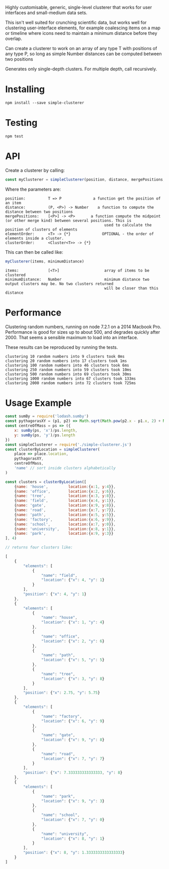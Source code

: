 
Highly customisable, generic, single-level clusterer that works for user interfaces and small-medium data sets.

This isn't well suited for crunching scientific data, but works well for clustering user-interface elements,
for example coalescing items on a map or timeline where icons need to maintain a minimum distance before
they overlap.

Can create a clusterer to work on an array of any type T with positions of any type P, so long as simple Number distances
can be computed between two positions

Generates only single-depth clusters. For multiple depth, call recursively.

Installing
==========

`npm install --save simple-clusterer`

Testing
=======

`npm test`

API
===

Create a clusterer by calling:

```js
const myClusterer = simpleClusterer(position, distance, mergePositions, elementOrder, clusterOrder)
```

Where the parameters are:

```
position:          T => P              a function get the position of an item
distance:          (P, <P>) -> Number    a function to compute the distance between two positions
mergePositions:    [<P>] -> <P>       a function compute the midpoint (or other merge kind) between several positions. This is
                                            used to calculate the position of clusters of elements
elementOrder:      <T> -> {*}              OPTIONAL - the order of elements inside a cluster.
clusterOrder:      <Cluster<T>> -> {*}

```

This can then be called like:

``` js
myClusterer(items, minimumDistance)
```

```
items:             [<T>]                    array of items to be clustered
minimumDistance:   Number                   minimum distance two output clusters may be. No two clusters returned
                                            will be closer than this distance
```

Performance
===========

Clustering random numbers, running on node 7.2.1 on a 2014 Macbook Pro. Performance is good for sizes up to
about 500, and degrades quickly after 2000. That seems a sensible maximum to load into an interface.

These results can be reproduced by running the tests.

```
clustering 10 random numbers into 9 clusters took 0ms
clustering 20 random numbers into 17 clusters took 1ms
clustering 100 random numbers into 46 clusters took 6ms
clustering 250 random numbers into 59 clusters took 10ms
clustering 500 random numbers into 69 clusters took 30ms
clustering 1000 random numbers into 67 clusters took 133ms
clustering 2000 random numbers into 72 clusters took 725ms
```


Usage Example
=======

```js
const sumBy = require('lodash.sumby')
const pythagorasXY = (p1, p2) => Math.sqrt(Math.pow(p2.x - p1.x, 2) + Math.pow(p2.y - p1.y, 2))
const centreOfMass = ps => ({
    x: sumBy(ps, 'x')/ps.length,
    y: sumBy(ps, 'y')/ps.length
})
const simpleClusterer = require('./simple-clusterer.js')
const clusterByLocation = simpleClusterer(
    place => place.location,
    pythagorasXY,
    centreOfMass,
    'name' // sort inside clusters alphabetically
)

const clusters = clusterByLocation([
    {name: 'house',         location:{x:1, y:4}},
    {name: 'office',        location:{x:2, y:6}},
    {name: 'tree',          location:{x:3, y:8}},
    {name: 'field',         location:{x:4, y:1}},
    {name: 'gate',          location:{x:9, y:8}},
    {name: 'road',          location:{x:7, y:7}},
    {name: 'path',          location:{x:5, y:5}},
    {name: 'factory',       location:{x:6, y:9}},
    {name: 'school',        location:{x:7, y:0}},
    {name: 'university',    location:{x:8, y:1}},
    {name: 'park',          location:{x:9, y:3}}
], 4)

// returns four clusters like:

[
    {
        "elements": [
            {
                "name": "field",
                "location": {"x": 4, "y": 1}
            }
        ],
        "position": {"x": 4, "y": 1}
    },
    {
        "elements": [
            {
                "name": "house",
                "location": {"x": 1, "y": 4}
            },
            {
                "name": "office",
                "location": {"x": 2, "y": 6}
            },
            {
                "name": "path",
                "location": {"x": 5, "y": 5}
            },
            {
                "name": "tree",
                "location": {"x": 3, "y": 8}
            }
        ],
        "position": {"x": 2.75, "y": 5.75}
    },
    {
        "elements": [
            {
                "name": "factory",
                "location": {"x": 6, "y": 9}
            },
            {
                "name": "gate",
                "location": {"x": 9, "y": 8}
            },
            {
                "name": "road",
                "location": {"x": 7, "y": 7}
            }
        ],
        "position": {"x": 7.333333333333333, "y": 8}
    },
    {
        "elements": [
            {
                "name": "park",
                "location": {"x": 9, "y": 3}
            },
            {
                "name": "school",
                "location": {"x": 7, "y": 0}
            },
            {
                "name": "university",
                "location": {"x": 8, "y": 1}
            }
        ],
        "position": {"x": 8, "y": 1.3333333333333333}
    }
]

```